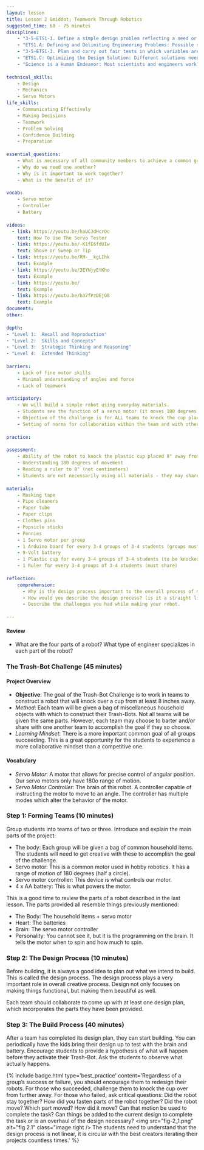 ```yaml
---
layout: lesson
title: Lesson 2 &middot; Teamwork Through Robotics
suggested_time: 60 - 75 minutes
disciplines:
    - "3-5-ETS1-1. Define a simple design problem reflecting a need or a want that includes specified criteria for success and constraints on materials, time, or cost."
    - "ETS1.A: Defining and Delimiting Engineering Problems: Possible solutions to a problem are limited by available materials and resources (constraints). The success of a designed solution is determined by considering the desired features of a solution (criteria). Different proposals for solutions can be compared on the basis of how well each one meets the specified criteria for success or how well each takes the constraints into account. (3-5-ETS1-1)"
    - "3-5-ETS1-3. Plan and carry out fair tests in which variables are controlled and failure points are considered to identify aspects of a model or prototype that can be improved."
    - "ETS1.C: Optimizing the Design Solution: Different solutions need to be tested in order to determine which of them best solves the problem, given the criteria and the constraints. (3-5-ETS1-3)"
    - "Science is a Human Endeavor: Most scientists and engineers work in teams. (4-PS3-4)"

technical_skills:
    - Design
    - Mechanics
    - Servo Motors
life_skills:
    - Communicating Effectively
    - Making Decisions
    - Teamwork
    - Problem Solving
    - Confidence Building
    - Preparation

essential_questions:
    - What is necessary of all community members to achieve a common goal?  
    - Why do we need one another?  
    - Why is it important to work together?  
    - What is the benefit of it?

vocab:
    - Servo motor
    - Controller
    - Battery

videos:
  - link: https://youtu.be/haUCJdHcrOc
    text: How To Use The Servo Tester
  - link: https://youtu.be/-K1fE6fdUIw
    text: Shove or Sweep or Tip
  - link: https://youtu.be/RM-__kgLIhk
    text: Example
  - link: https://youtu.be/3EYNjyEtKho
    text: Example
  - link: https://youtu.be/
    text: Example
  - link: https://youtu.be/b37fPzDEjO8
    text: Example
documents:
other:

depth:
- "Level 1:  Recall and Reproduction"
- "Level 2:  Skills and Concepts"
- "Level 3:  Strategic Thinking and Reasoning"
- "Level 4:  Extended Thinking"

barriers:
    - Lack of fine motor skills  
    - Minimal understanding of angles and force  
    - Lack of teamwork  

anticipatory:
    - We will build a simple robot using everyday materials.  
    - Students see the function of a servo motor (it moves 180 degrees). Ideally, projected under document camera.  
    - Objective of the challenge is for ALL teams to knock the cup placed 8" away from the robot off the edge of the table  
    - Setting of norms for collaboration within the team and with other teams  

practice:

assessment:
    - Ability of the robot to knock the plastic cup placed 8" away from the robot off the edge of the table  
    - Understanding 180 degrees of movement  
    - Reading a ruler to 8" (not centimeters)  
    - Students are not necessarily using all materials - they may share with other groups  

materials:
    - Masking tape
    - Pipe cleaners
    - Paper tube
    - Paper clips
    - Clothes pins
    - Popsicle sticks
    - Pennies
    - 1 Servo motor per group
    - 1 Arduino board for every 3-4 groups of 3-4 students (groups must share)
    - 9-Volt battery 
    - 1 Plastic cup for every 3-4 groups of 3-4 students (to be knocked over; groups must share)
    - 1 Ruler for every 3-4 groups of 3-4 students (must share)

reflection:
    comprehension:
      - Why is the design process important to the overall process of making?
      - How would you describe the design process? (is it a straight line?)
      - Describe the challenges you had while making your robot.

---
```


#### Review

* What are the four parts of a robot?  What type of engineer specializes in each part of the robot?

### The Trash-Bot Challenge (45 minutes)

#### Project Overview

* __Objective__:  The goal of the Trash-Bot Challenge is to work in teams to construct a robot that will knock over a cup from at least 8 inches away.  
* _Method_:  Each team will be given a bag of miscellaneous household objects with which to construct their Trash-Bots.  Not all teams will be given the same parts.  However, each team may choose to barter and/or share with one another team to accomplish the goal if they so choose.  
* _Learning Mindset_:  There is a more important common goal of all groups succeeding.  This is a great opportunity for the students to experience a more collaborative mindset than a competitive one.

#### Vocabulary
* _Servo Motor_: A motor that allows for precise control of angular position. Our servo motors only have 180o range of motion.
* _Servo Motor Controller_: The brain of this robot. A controller capable of instructing the motor to move to an angle. The controller has multiple modes which alter the behavior of the motor.

### Step 1:  Forming Teams (10 minutes)
Group students into teams of two or three.  Introduce and explain the main parts of the project:

* The body: Each group will be given a bag of common household items.  The students will need to get creative with these to accomplish the goal of the challenge.
* Servo motor: This is a common motor used in hobby robotics. It has a range of motion of 180 degrees (half a circle).
* Servo motor controller: This device is what controls our motor.
* 4 x AA battery: This is what powers the motor.

This is a good time to review the parts of a robot described in the last lesson. The parts provided all resemble things previously mentioned:
  * The Body: The household items + servo motor
  * Heart: The batteries
  * Brain: The servo motor controller
  * Personality: You cannot see it, but it is the programming on the brain. It tells the motor when to spin and how much to spin.

### Step 2: The Design Process (10 minutes) 
Before building, it is always a good idea to plan out what we intend to build.  This is called the design process.  The design process plays a very important role in overall creative process. Design not only focuses on making things functional, but making them beautiful as well. 

Each team should collaborate to come up with at least one design plan, which incorporates the parts they have been provided. 

### Step 3: The Build Process (40 minutes) 
After a team has completed its design plan, they can start building.  You can periodically have the kids bring their design up to test with the brain and battery.  Encourage students to provide a hypothesis of what will happen before they activate their Trash-Bot.  Ask the students to observe what actually happens.

{% include badge.html type='best_practice' content='Regardless of a group’s success or failure, you should encourage them to redesign their robots. For those who succeeded, challenge them to knock the cup over from further away. For those who failed, ask critical questions: Did the robot stay together? How did you fasten parts of the robot together? Did the robot move? Which part moved? How did it move? Can that motion be used to complete the task? Can things be added to the current design to complete the task or is an overhaul of the design necessary?
<img src="fig-2_1.png" alt="fig 2.1" class="image right />
The students need to understand that the design process is not linear, it is circular with the best creators iterating their projects countless times.' %}
